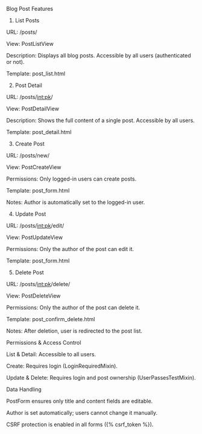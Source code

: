 Blog Post Features
1. List Posts

URL: /posts/

View: PostListView

Description: Displays all blog posts. Accessible by all users (authenticated or not).

Template: post_list.html

2. Post Detail

URL: /posts/<int:pk>/

View: PostDetailView

Description: Shows the full content of a single post. Accessible by all users.

Template: post_detail.html

3. Create Post

URL: /posts/new/

View: PostCreateView

Permissions: Only logged-in users can create posts.

Template: post_form.html

Notes: Author is automatically set to the logged-in user.

4. Update Post

URL: /posts/<int:pk>/edit/

View: PostUpdateView

Permissions: Only the author of the post can edit it.

Template: post_form.html

5. Delete Post

URL: /posts/<int:pk>/delete/

View: PostDeleteView

Permissions: Only the author of the post can delete it.

Template: post_confirm_delete.html

Notes: After deletion, user is redirected to the post list.

Permissions & Access Control

List & Detail: Accessible to all users.

Create: Requires login (LoginRequiredMixin).

Update & Delete: Requires login and post ownership (UserPassesTestMixin).

Data Handling

PostForm ensures only title and content fields are editable.

Author is set automatically; users cannot change it manually.

CSRF protection is enabled in all forms ({% csrf_token %}).